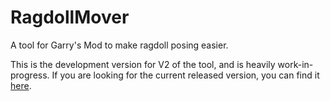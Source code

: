 RagdollMover
============

A tool for Garry's Mod to make ragdoll posing easier.

This is the development version for V2 of the tool, and is heavily work-in-progress. If you are looking for the
current released version, you can find it <a href="http://steamcommunity.com/sharedfiles/filedetails/?id=104575630">here</a>.
